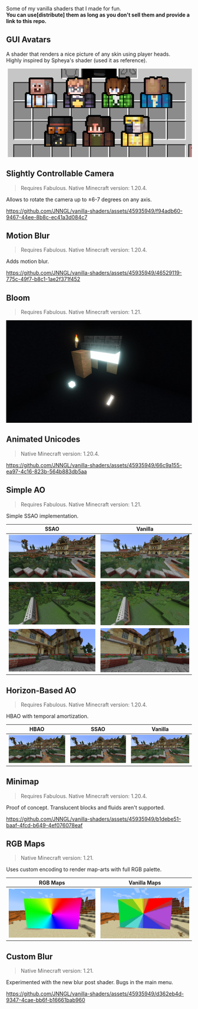Some of my vanilla shaders that I made for fun.<br>
**You can use[distribute] them as long as you don't sell them and provide a link to this repo.**

## GUI Avatars

A shader that renders a nice picture of any skin using player heads.<br>
Highly inspired by Spheya's shader (used it as reference).

![GUI Avatars](images/gui_avatars.png)

## Slightly Controllable Camera

> Requires Fabulous. Native Minecraft version: 1.20.4.

Allows to rotate the camera up to ±6-7 degrees on any axis.

https://github.com/JNNGL/vanilla-shaders/assets/45935949/f94adb60-9467-44ee-8b8c-ec41a3d084c7

## Motion Blur

> Requires Fabulous. Native Minecraft version: 1.20.4.

Adds motion blur.

https://github.com/JNNGL/vanilla-shaders/assets/45935949/46529119-775c-49f7-b8c1-1ae2f371f452

## Bloom

> Requires Fabulous. Native Minecraft version: 1.21.

![Bloom](images/bloom.png)

## Animated Unicodes

> Native Minecraft version: 1.20.4.

https://github.com/JNNGL/vanilla-shaders/assets/45935949/66c9a155-ea97-4c16-823b-564b883db5aa

## Simple AO

> Requires Fabulous. Native Minecraft version: 1.21.

Simple SSAO implementation.

 SSAO               | Vanilla
:------------------:|:----------------------:
![](images/ao1.png) | ![](images/noao1.png)
![](images/ao2.png) | ![](images/noao2.png)
![](images/ao3.png) | ![](images/noao3.png)

## Horizon-Based AO

> Requires Fabulous. Native Minecraft version: 1.20.4.

HBAO with temporal amortization.

 HBAO                | SSAO                 | Vanilla
:-------------------:|:--------------------:|:--------------------------:
![](images/hbao.png) | ![](images/ssao.png) | ![](images/vanillaao.png)

## Minimap

> Requires Fabulous. Native Minecraft version: 1.20.4.

Proof of concept.
Translucent blocks and fluids aren't supported.

https://github.com/JNNGL/vanilla-shaders/assets/45935949/b1debe51-baaf-4fcd-b649-4ef076078eaf

## RGB Maps

> Native Minecraft version: 1.21.

Uses custom encoding to render map-arts with full RGB palette.

 RGB Maps               | Vanilla Maps
:----------------------:|:-----------------------:
![](images/rgbmaps.png) | ![](images/defmaps.png)

## Custom Blur

> Native Minecraft version: 1.21.

Experimented with the new blur post shader. Bugs in the main menu.

https://github.com/JNNGL/vanilla-shaders/assets/45935949/d362eb4d-9347-4cae-bb6f-b16661bab960
